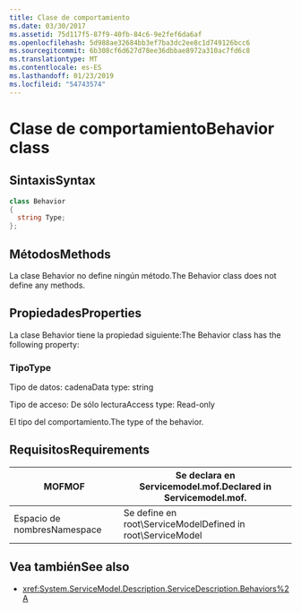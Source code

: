 ```yaml
---
title: Clase de comportamiento
ms.date: 03/30/2017
ms.assetid: 75d117f5-87f9-40fb-84c6-9e2fef6da6af
ms.openlocfilehash: 5d988ae32684bb3ef7ba3dc2ee8c1d749126bcc6
ms.sourcegitcommit: 6b308cf6d627d78ee36dbbae8972a310ac7fd6c8
ms.translationtype: MT
ms.contentlocale: es-ES
ms.lasthandoff: 01/23/2019
ms.locfileid: "54743574"
---
```

# <a name="behavior-class"></a><span data-ttu-id="9ce9a-102">Clase de comportamiento</span><span class="sxs-lookup"><span data-stu-id="9ce9a-102">Behavior class</span></span>
## <a name="syntax"></a><span data-ttu-id="9ce9a-103">Sintaxis</span><span class="sxs-lookup"><span data-stu-id="9ce9a-103">Syntax</span></span>  
  
```csharp
class Behavior  
{  
  string Type;  
};  
```  
  
## <a name="methods"></a><span data-ttu-id="9ce9a-104">Métodos</span><span class="sxs-lookup"><span data-stu-id="9ce9a-104">Methods</span></span>  
 <span data-ttu-id="9ce9a-105">La clase Behavior no define ningún método.</span><span class="sxs-lookup"><span data-stu-id="9ce9a-105">The Behavior class does not define any methods.</span></span>  
  
## <a name="properties"></a><span data-ttu-id="9ce9a-106">Propiedades</span><span class="sxs-lookup"><span data-stu-id="9ce9a-106">Properties</span></span>  
 <span data-ttu-id="9ce9a-107">La clase Behavior tiene la propiedad siguiente:</span><span class="sxs-lookup"><span data-stu-id="9ce9a-107">The Behavior class has the following property:</span></span>  
  
### <a name="type"></a><span data-ttu-id="9ce9a-108">Tipo</span><span class="sxs-lookup"><span data-stu-id="9ce9a-108">Type</span></span>  
 <span data-ttu-id="9ce9a-109">Tipo de datos: cadena</span><span class="sxs-lookup"><span data-stu-id="9ce9a-109">Data type: string</span></span>  
  
 <span data-ttu-id="9ce9a-110">Tipo de acceso: De sólo lectura</span><span class="sxs-lookup"><span data-stu-id="9ce9a-110">Access type: Read-only</span></span>  
  
 <span data-ttu-id="9ce9a-111">El tipo del comportamiento.</span><span class="sxs-lookup"><span data-stu-id="9ce9a-111">The type of the behavior.</span></span>  
  
## <a name="requirements"></a><span data-ttu-id="9ce9a-112">Requisitos</span><span class="sxs-lookup"><span data-stu-id="9ce9a-112">Requirements</span></span>  
  
|<span data-ttu-id="9ce9a-113">MOF</span><span class="sxs-lookup"><span data-stu-id="9ce9a-113">MOF</span></span>|<span data-ttu-id="9ce9a-114">Se declara en Servicemodel.mof.</span><span class="sxs-lookup"><span data-stu-id="9ce9a-114">Declared in Servicemodel.mof.</span></span>|  
|---------|-----------------------------------|  
|<span data-ttu-id="9ce9a-115">Espacio de nombres</span><span class="sxs-lookup"><span data-stu-id="9ce9a-115">Namespace</span></span>|<span data-ttu-id="9ce9a-116">Se define en root\ServiceModel</span><span class="sxs-lookup"><span data-stu-id="9ce9a-116">Defined in root\ServiceModel</span></span>|  
  
## <a name="see-also"></a><span data-ttu-id="9ce9a-117">Vea también</span><span class="sxs-lookup"><span data-stu-id="9ce9a-117">See also</span></span>
- <xref:System.ServiceModel.Description.ServiceDescription.Behaviors%2A>
